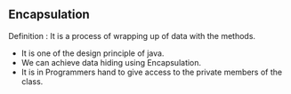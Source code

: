 ## Encapsulation

Definition :  It is a process of wrapping up of data with the methods.
- It is one of the design principle of java.
- We can achieve data hiding using Encapsulation.
- It is in Programmers hand to give access to the private members of the class.

